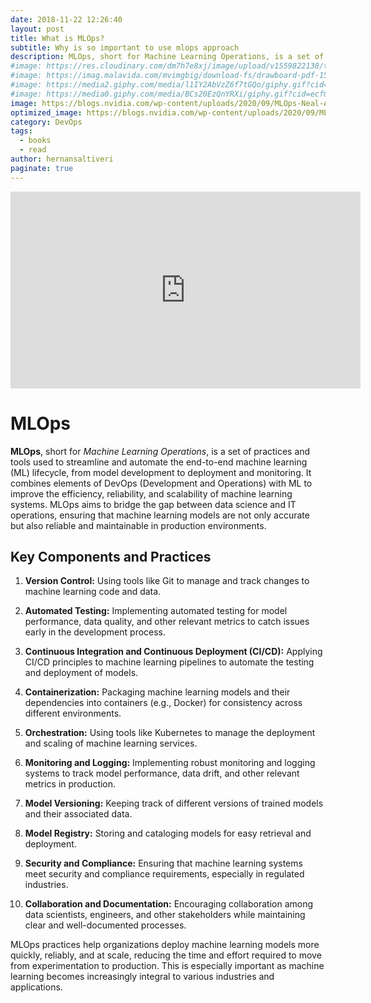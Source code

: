 ```yaml
---
date: 2018-11-22 12:26:40
layout: post
title: What is MLOps?
subtitle: Why is so important to use mlops approach
description: MLOps, short for Machine Learning Operations, is a set of practices and tools used to streamline and automate the end-to-end machine learning (ML) lifecycle MLOps, short for Machine Learning Operations, is a set of practices and tools used to streamline and automate the end-to-end machine learning (ML) lifecycle...
#image: https://res.cloudinary.com/dm7h7e8xj/image/upload/v1559822138/theme9_v273a9.jpg
#image: https://imag.malavida.com/mvimgbig/download-fs/drawboard-pdf-15322-5.jpg
#image: https://media2.giphy.com/media/l1IY2AbVzZ6f7tGQo/giphy.gif?cid=ecf05e47c46f4c993306fa86540461d15f358257b387d43f&rid=giphy.gif
#image: https://media0.giphy.com/media/BCs20EzQnYRXi/giphy.gif?cid=ecf05e47f232b1b79d83818de57145545e1c0893e38473eb&rid=giphy.gif
image: https://blogs.nvidia.com/wp-content/uploads/2020/09/MLOps-Neal-Analytics.png
optimized_image: https://blogs.nvidia.com/wp-content/uploads/2020/09/MLOps-Neal-Analytics.png
category: DevOps
tags:
  - books
  - read
author: hernansaltiveri
paginate: true
---
```


<iframe width="560" height="315" src="https://www.youtube.com/embed/MrurgA-IkjA?si=_qybq2bNBsKOxWFL" title="YouTube video player" frameborder="0" allow="accelerometer; autoplay; clipboard-write; encrypted-media; gyroscope; picture-in-picture; web-share" allowfullscreen></iframe>

# MLOps

**MLOps**, short for *Machine Learning Operations*, is a set of practices and tools used to streamline and automate the end-to-end machine learning (ML) lifecycle, from model development to deployment and monitoring. It combines elements of DevOps (Development and Operations) with ML to improve the efficiency, reliability, and scalability of machine learning systems. MLOps aims to bridge the gap between data science and IT operations, ensuring that machine learning models are not only accurate but also reliable and maintainable in production environments.

## Key Components and Practices

1. **Version Control:** Using tools like Git to manage and track changes to machine learning code and data.

2. **Automated Testing:** Implementing automated testing for model performance, data quality, and other relevant metrics to catch issues early in the development process.

3. **Continuous Integration and Continuous Deployment (CI/CD):** Applying CI/CD principles to machine learning pipelines to automate the testing and deployment of models.

4. **Containerization:** Packaging machine learning models and their dependencies into containers (e.g., Docker) for consistency across different environments.

5. **Orchestration:** Using tools like Kubernetes to manage the deployment and scaling of machine learning services.

6. **Monitoring and Logging:** Implementing robust monitoring and logging systems to track model performance, data drift, and other relevant metrics in production.

7. **Model Versioning:** Keeping track of different versions of trained models and their associated data.

8. **Model Registry:** Storing and cataloging models for easy retrieval and deployment.

9. **Security and Compliance:** Ensuring that machine learning systems meet security and compliance requirements, especially in regulated industries.

10. **Collaboration and Documentation:** Encouraging collaboration among data scientists, engineers, and other stakeholders while maintaining clear and well-documented processes.

MLOps practices help organizations deploy machine learning models more quickly, reliably, and at scale, reducing the time and effort required to move from experimentation to production. This is especially important as machine learning becomes increasingly integral to various industries and applications.
